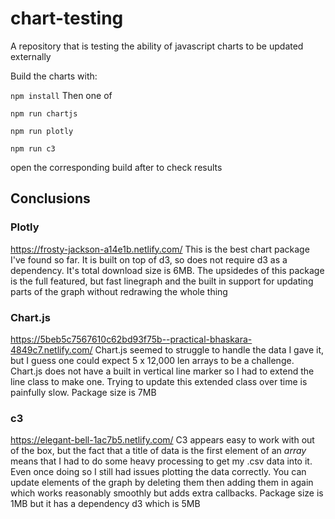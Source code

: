 # chart-testing
A repository that is testing the ability of javascript charts to be updated externally 

Build the charts with:

`npm install` 
Then one of 

`npm run chartjs`

`npm run plotly`

`npm run c3`

open the corresponding build after to check results 


## Conclusions

### Plotly
https://frosty-jackson-a14e1b.netlify.com/
This is the best chart package I've found so far. It is built on top of d3, so does not require d3 as a dependency. It's total download size is 6MB. The upsidedes of this package is the full featured, but fast linegraph and the built in support for updating parts of the graph without redrawing the whole thing

### Chart.js
https://5beb5c7567610c62bd93f75b--practical-bhaskara-4849c7.netlify.com/
Chart.js seemed to struggle to handle the data I gave it, but I guess one could expect 5 x 12,000 len arrays to be a challenge. Chart.js does not have a built in vertical line marker so I had to extend the line class to make one. Trying to update this extended class over time is painfully slow. Package size is 7MB

### c3
https://elegant-bell-1ac7b5.netlify.com/
C3 appears easy to work with out of the box, but the fact that a title of data is the first element of an *array* means that I had to do some heavy processing to get my .csv data into it. Even once doing so I still had issues plotting the data correctly. You can update elements of the graph by deleting them then adding them in again which works reasonably smoothly but adds extra callbacks. Package size is 1MB but it has a dependency d3 which is 5MB
